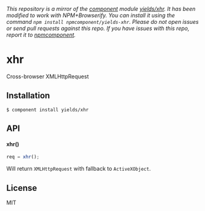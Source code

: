 *This repository is a mirror of the [component](http://component.io) module [yields/xhr](http://github.com/yields/xhr). It has been modified to work with NPM+Browserify. You can install it using the command `npm install npmcomponent/yields-xhr`. Please do not open issues or send pull requests against this repo. If you have issues with this repo, report it to [npmcomponent](https://github.com/airportyh/npmcomponent).*

# xhr

  Cross-browser XMLHttpRequest

## Installation

    $ component install yields/xhr

## API

#### xhr()

```javascript
req = xhr();
```

Will return `XMLHttpRequest` with fallback to `ActiveXObject`.

## License

  MIT
